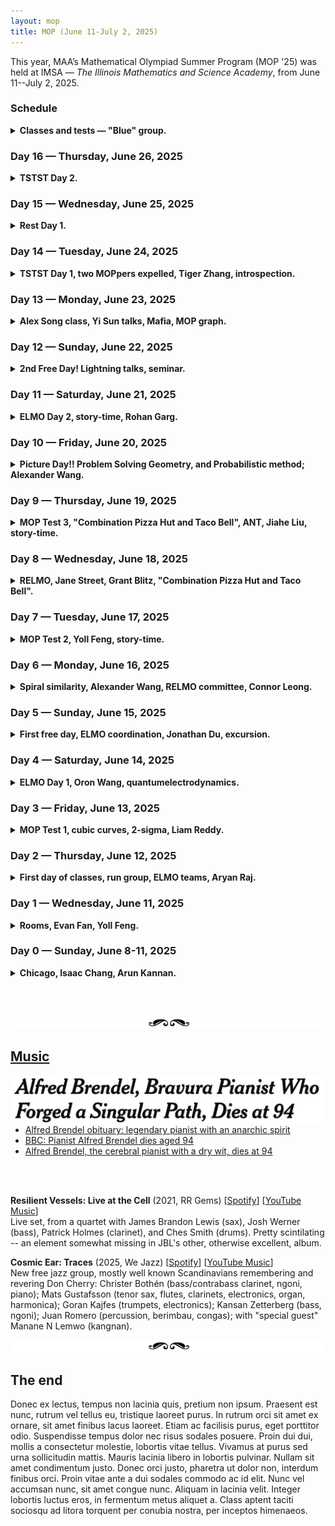```yaml
---
layout: mop
title: MOP (June 11-July 2, 2025)
---
```



This year, MAA’s Mathematical Olympiad Summer Program (MOP '25) was held at IMSA &mdash; *The Illinois Mathematics and Science Academy*, from June 11--July 2, 2025.

### Schedule 
<details>
<summary><b>Classes and tests &mdash; "Blue" group.</b></summary>

<p align="center"><img src="/images/mop-classes.png" width="700" /></p>

<p align="center"><img src="/images/mop-classes-a.png" width="700" /></p>

<a href="https://shihankanungo.github.io/mop">↪️ Back to top</a>
</details>


### Day 16 &mdash; Thursday, June 26, 2025

<details>
<summary><b>TSTST Day 2.</b></summary> 

<br>

<a href="https://shihankanungo.github.io/mop">↪️ Back to top</a>

</details>

### Day 15 &mdash; Wednesday, June 25, 2025

<details>
<summary><b>Rest Day 1.</b></summary> 


<br>

<a href="https://shihankanungo.github.io/mop">↪️ Back to top</a>

</details>

### Day 14 &mdash; Tuesday, June 24, 2025

<details>
<summary><b>TSTST Day 1, two MOPpers expelled, Tiger Zhang, introspection.</b></summary>  
<br>
Today was TSTST Day 1, but let me not get ahead of myself here. Let's start with the AM classes. We had an interesting class about projective geometry, which is going to be a warm-up for moving points. It was taught without using any lengths, and the instructor asked me to present my solution to one of the exercises. It ended with the statement of DIT (but there were no applications to olympiad problems in this class).
<br><br>
Now for TSTST-1: I solved P1 in less than 10 minutes, and P2 was a functional equation similar to an ISL problem that I had seen before. It took a bit less than two hours. P3 turned out to be an anti-problem, but I was actually quite close. If I had written down every single one of my ideas, I might have gotten a couple more points.
<br><br>
Tiger Zhang is one of the most mature people at MOP, but he also has a silly side. He was one of the first people to appreciate “Combination”, and he likes to banter. He’s generally pretty quiet, but he’s not shy at all. 

<p align="center"><img src="/images/mop14.png" width="400"/> <br> <span style="color: gray"> Tiger (Qiao) Zhang </span> </p>

Today there was a lot of drama. Apparently some RC saw footage of two people kissing in the hall commons between 12:00 and 3:00 (when you’re not allowed to be inside). This resulted in the two people getting expelled from MOP (by IMSA and MAA; MOP staff fought hard for them), as well as the staff member who opened the door for them. Practically everyone at MOP is worked up about this and they did some kind of protest (where they went on an unauthorised walk to get food for the two people) in the evening.
<br><br>
On a more personal note, I had a long talk with Baba about my relationship with math, and me wasting my time and not paying attention to the math at MOP. I am going to do some introspection in the remainder of MOP and decide what I am going to do going forward. I think that I want to do math, but I need to be stronger about my commitments. <br>

<a href="https://shihankanungo.github.io/mop">↪️ Back to top</a>

</details>

### Day 13 &mdash; Monday, June 23, 2025

<details>
<summary><b>Alex Song class, Yi Sun talks, Mafia, MOP graph.</b></summary> 
<br>
Today we had a class called “A fun problem” by Alex Song, which was an Euler-Circle style Dirichlet character problem. It was fun to revisit the subject. We then had a class called “Combinatorial Geometry”, which is my favorite subject. Unfortunately, it was more like geometrical combo: it was about the combinatorial aspects of triangulations, which is less interesting for me. I prefer a more geometrical approach, like the Thaiangulations problem. We also had a talk by Yi Sun about zero-knowledge proof. Unfortunately, I didn’t understand much. I somehow don’t understand finance “money math” very well. 
<br><br>
After this, I went with Oron to jam in the music rooms. We later got Karn and Tiger, and for some reason Liam and Jonathan also came into the room (even though they hate the song that we were playing). It was pretty fun, and we made a lot of progress. 
<br><br>
Jonathan has a funny app on his phone which lets him scan objects to get a 3D picture of them. He used it to make a funny video of Oron and me spinning around. We look like action figures.

<p align="center"><img src="/images/mop13b.png" width="300"/> </p>

Its still super hot, so today it got a bit boring at times. There was an assembly in the evening, which was fun; Dotted announced that the RELMO would be on Wednesday and Friday. I’m excited to see the returners’ (especially Liam's) reactions to the problems. We played Frisbee after the assembly, which was pretty fun. 
<br><br>
David Fox is organizing Mafia, which is starting tonight; I’m a “town vigilante”, which means that I get to kill people! (not irl of course). 

<p align="center"><img src="/images/mop13c.jpg" width="400"/> <br> <span style="color: gray"> David Fox </span> </p>

Catherine Xu is making a digraph of students at MOP and their crushes, but it turns out that all 38 responses to the form so far are trolls. One of them was “everyone” likes “Alexander Wang”.  

<p align="center"><img src="/images/mop13a.png" width="400"/> <br> <span style="color: gray"> Catherine Xu </span> </p>

Karn Chutinan is a fun person to talk to. He somehow knew “Combination Pizza Hut and Taco Bell” from before MOP, and he also plays improv piano like Oron does. His playing is extremely funny (you heard that right &mdash; piano playing _can_ be funny). He sometimes self-deprecates though, and he is a bit moody sometimes.
<br><br>
Another camp called “PROMISE” is at IMSA now, and it’s pretty big. IMSA’s PROMISE Program addresses the unique challenges of culturally, linguistically, and economically diverse (CLED) students interested in STEM education by providing academic enrichment programming at low to no cost. There are lots of middle schoolers. This means that we have to share the dining hall, and somehow our lunch period got cut to just 30 minutes! 
<br><br>
Today is the day before TSTST. People seem to be less worried about it than I expected; but of course some people are locked in. These people include Liam, Jonathan, me, and Yoll (he really wants to make TST group). I don’t know if Oron is locked in or not; he is generally kind of silly all the time. On the other hand, many people are just going on with their day as usual. I guess that for many people, MOP is the pinnacle of their HS career. But not for me (I hope)! <br>

<a href="https://shihankanungo.github.io/mop">↪️ Back to top</a>

</details>


### Day 12 &mdash; Sunday, June 22, 2025

<details>
<summary><b>2nd Free Day! Lightning talks, seminar.</b></summary> 
<br>
Today was Sunday &mdash; a free day! Yay! There were no classes and no tests. The only math-related thing I did was work on the RELMO with Dotted. We have 12 problems, which is perfect: we can do a RELMO with 6 and a RELSMO with the other 6. Tony Lu gave us a really nice problem based on his PRIMES research with Prof. Gotti. Most of the problems are intended to be solvable, or at least possible to get some points. But all of them are extremely annoying.
<br><br>
It was super hot today! We had an excursion planned, but the RCs didn’t let us go because of the heat. This also meant that most people were pretty lethargic, and obviously there were no outdoor sports. One good thing was “Lightning Talks”, where people sign up to give short 4-minute presentations. People kept signing up during the event, and we ended up having 40 talks in total. I did eight of them! Some notable ones: I told a long joke about pizzas and tacos, Leo and I speedran factorization theory and got Samuel to admit orz with a card “trick”, and I presented about ultraproducts. Karn did a lot of “morally incorrect” geometry, Samuel had a really cool geo presentation about the British Flag Theorem, and Oron, me and Tiger sang “Combination Pizza Hut and Taco Bell” a capella.

<p align="center"><img src="/images/mop12a.png" width="500"/> <br> <span style="color: gray"> Speakers for "lightning talks" &mdash; I am in 8 of the 40!  </span> </p>

I think that up untill just a few days ago, I was not fully tuned into the MOP experience. I would basically just go to classes, take tests, and play frisbee and cards; I didn’t really get to interact with other people. But starting from a few days ago, I’ve begun to utilize all the things that I can do at MOP that I can’t do at home. For example: playing “Combination” with Oron and Tiger in the music rooms, attending storytime, working on the RELMO with Dotted, and more. I am having so much fun now; I wasn’t even able to sleep yesterday!

<p align="center"><img src="/images/mop12.jpg" width="500"/> <br> <span style="color: gray"> Tomfoolery at MOP; L to R: Michael Luo, Kevin Long, Daniel Ge.  </span> </p>

<a href="https://shihankanungo.github.io/mop">↪️ Back to top</a>

</details>


### Day 11 &mdash; Saturday, June 21, 2025

<details>
<summary><b>ELMO Day 2, story-time, Rohan Garg.</b></summary>  
<br>
Today was ELMO day 2. P4 was a geo problem; we had to prove that a circle and a line were tangent. Unfortunately, my diagram had an inaccuracy, so I spent the first hour not realizing that the tangency point was a point already in the diagram. Then I knew it would be an angle chase; which proved to be a bit tricky. I got it relatively easily though. P5 was a number theory problem, which I fakesolved at first. But since I knew that I was going to make a mistake, I carefully checked my solution and caught the error. I then proceeded to fix it and get a correct solution. P6 was a combo problem which looked familiar, but I wasn’t able to make much nontrivial progress. It turns out that no one solved it; in fact no one (including the IMO team) but the proposer of the problem was able to do so. I was a bit bummed, because this meant that I would lose to Royce Yao by 2 points in the overall ELMO. But I guess this is my fault: I missed 3 completely gettable points on P1. 
<br><br>
Today was a relaxed day; nothing much besides the ELMO happened. We had pizza for dinner after the ELMO, and we also had storytime. There were not many people at storytime, but it was still fun. 

<p align="center"><img src="/images/mop11b.jpg" width="300"/> <br> <span style="color: gray"> Just got out of storytime ... </span> </p>

Now even the staff know about Combination Pizza Hut and Taco Bell! I think it was because I put it on all of my MOP Test 3 solutions. Some people also made a trio of polls on the MOP server: “I’m at the Pizza Hut”, “I’m at the Taco Bell”, “I’m at the combination pizza hut and taco bell”. As of Saturday evening, it has 15 likes and only 5 thumbs downs. 

<p align="center"><img src="/images/mop11.png" width="400"/> <br> <span style="color: gray"> Polls in the MOP discord server </span> </p>

Rohan Garg is a pretty chill guy. He’s not a super excitable person like many other MOPpers, but he does like to talk, especially while playing cards. He is a "geo super-antimain", and say’s that he’s an NT main, but he solved the geo and didn’t solve the NT on this test…

<p align="center"><img src="/images/mop11a.png" width="300"/> <br> <span style="color: gray"> Rohan Garg </span> </p>

ELMO Day 2 went well, but I still made a mistake (even though I caught it). I need to figure out how to stay calm, and do everything correctly the first time. <br>

<a href="https://shihankanungo.github.io/mop">↪️ Back to top</a>

</details>


### Day 10 &mdash; Friday, June 20, 2025

<details>
<summary><b>Picture Day!! Problem Solving Geometry, and Probabilistic method; Alexander Wang.</b></summary>  
<br>
Today was picture day!! 

<p align="center"><img src="/images/mop10.jpg" width="700"/> <br> <span style="color: gray"> MOP 2025 on the bleachers!!. </span> </p>

I also have a surprise for baba — I said I won’t tell him what till the talent show. It's going to be a surprise. It will involve me and Oron playing improv piano.
<br><br>
The classes today were super good! Our first class was “Problem Solving Geometry”, taught by Brian Lawrence. There were no configs, big theorems or bashing; just pure geo. I really liked how he told us to pay attention to how we got unstuck on a problem, and made a list of questions to ask ourselves. I think that if I use these ideas, I can become very good at synthetic geo.  We next had a probabilistic method class taught by Milan, and Jiahe and I solved an RMM 3 in two different ways! We even generalized the problem. Finally, Jordan gave us a True/False class, where each question becomes easy once you’re convinced what the answer is. I spent a lot of time on a problem involving Liam and Tiger playing a game; but I wasn’t able to get it. I’ll keep thinking about it because Jordan said it was a nice problem.
<br><br>
Alexander Wang is not very mature, but he’s nice to talk to once you get to know him. He’s a loud person, and he tends to be at the center of the conversation (but not in a bad way!). He’s also quite good at piano; we heard him practicing when Tiger, Oron, and I were in the music rooms. Tiger and Oron are also very good; I think that Tiger is the best. 

<p align="center"><img src="/images/mop10a.jpg" width="400"/> <br> <span style="color: gray"> Alexander Wang aka <i>dottedcaculator</i> </span> </p>

I’ve made far too many mistakes on the tests. Tomorrow is ELMO, and the TSTSTs are coming up. No more fooling around. I need to be 100% focused on the tests and make sure that I perform to the peak of my ability. <br>

<a href="https://shihankanungo.github.io/mop">↪️ Back to top</a>

</details>


### Day 9 &mdash; Thursday, June 19, 2025

<details>
<summary><b>MOP Test 3, "Combination Pizza Hut and Taco Bell", ANT, Jiahe Liu, story-time.</b></summary> 
<br>
MOP Test 3 was today; I was able to solve P1 quite easily using _Combination Pizza Hut and Taco Bell_; essentially, we had a sequence with two properties and I called the first one _Pizza Hut_ and the second one _Taco Bell_. P2 was a hard geo problem (which only Tiger solved synthetically; everyone else complex bashed or used the isoptic cubic) &mdash; I just submitted the lyrics to _Combination Pizza Hut and Taco Bell_; I’m hoping to get a style score satisfying x(1-x)=0. P3 was a combo problem which I fakesolved (argh!!). I got the first idea, which was to make it a graph, but I thought there was only one possibility for the graph. I had even checked and rewritten my solution, but I didn’t catch the mistake. I believe I would have solved the problem if I had caught the mistake.
<br><br>
We had a class on analytic number theory, and the problem set was exactly like in Euler Circle: the problems were super hard and there was even an open problem! One of the problems was to show that every Diophantine equation is equivalent to a quartic. 
<br><br>
Jiahe is very good at both olympiad math and theory; like me. In all of the non-geo theory classes, we are usually the ones answering all the questions. For example, in the entropy class, the instructor at one point asked a question and said “could somebody who is not one of the two people who’ve been answering everything please tell us how to do this?”

<p align="center"><img src="/images/mop9.png" width="400"/> <br> <span style="color: gray"> Jiahe Liu </span> </p>

I attended storytime today. The discussions were quite stimulating. We talked about old- vs. new MOP; how COVID affected math olympiads; Zuming Feng stories; and more. I’m glad that I attended, and I’ll definitely go again.
<br><br>
Tomorrow, I will ask Evan Chen to make me a geo bashing handout. I’ve realized that I might become a geo antimain if I’m not careful. That’s something I do not want to be. <br>

<a href="https://shihankanungo.github.io/mop">↪️ Back to top</a>

</details>


### Day 8 &mdash; Wednesday, June 18, 2025

<details>
<summary><b>RELMO, Jane Street, Grant Blitz, "Combination Pizza Hut and Taco Bell".</b></summary>  
<br>
I worked on my RELMO problems today. It’s not easy to write problems; even if you’re trying to make them as bad as possible. I have a problem taken from my Geneson project; unfortunately I don’t know how to solve it. I was able to finish the second one; about the S-matrix conjecture.
<br><br>
I like talking to Grant Blitz. He is refreshingly “not-asian” and his voice is very nice to listen to. He is a geo-main, and he goes to Exeter, just like Evan Fan. I think he is a very unselfish person; and he cares about others.
<br><br>
Today, I started singing “Combination Pizza Hut and Taco Bell” in class, and now it’s become kind of a meme. My favorite target was Oron, but he went home and listened to the song; and now he’s my partner in crime.
<br><br>
We had Jane Street today &mdash; the estimathon was unbelievably hard! My team came in second-to-last!!

<p align="center"><img src="/images/mop8.png" width="500"/> <br> <span style="color: gray"> Estimathon! L to R: Daniel, Kevin, Tarun, Aryan, (also Michael, Oron). </span> </p>

MOP test 3 is tomorrow; I want to make this my “comeback”. I would like to solve a hard problem; a problem that I’m proud of doing. <br>

<a href="https://shihankanungo.github.io/mop">↪️ Back to top</a>

</details>

### Day 7 &mdash; Tuesday, June 17, 2025

<details>
<summary><b>MOP Test 2, Yoll Feng, story-time.</b></summary> 
<br>
MOP Test 2 was today. Problem 1 was an anti-problem!!!! I spent almost 3 hours on it, and I seriously thought that I was going to get swept. But I got it eventually. Unfortunately, I didn’t have time to solve P2, which was hard. I had all the right ideas though, and if I had more time I think I would have got it. It turns out that I was kind of right to be scared &mdash; Jonathan and Oron both got swept, and I am predicting 720. 
<br><br>
We had classes on determinants and entropy today; they were both interesting, although the problems felt a bit like AIME problems &mdash; i.e., computational.
<br><br>
I think Yoll Feng looks up to me; he has often expressed concern about the TSTST and asked me for advice. And today he asked me for some of my “orzness” before the test. I told him that he’d do fine.
<br><br>
Today was storytime; I had completely forgotten about it. I hadn’t checked my computer the whole day since I didn’t take it in my bag, so I didn’t see Baba’s message. I went after I called Baba and I saw the message, but it was too late. Hopefully, I will catch another one before MOP ends.
<br><br>
In this MOP test, I didn’t make any mistakes. However, I think that I might have spent a bit too much time on P1 going down a rabbit hole. I think that I should remember to stop and look for alternate approaches; I sometimes trust my intuition too much. <br>

<a href="https://shihankanungo.github.io/mop">↪️ Back to top</a>

</details>

### Day 6 &mdash; Monday, June 16, 2025

<details>
<summary><b>Spiral similarity, Alexander Wang, RELMO committee, Connor Leong.</b></summary> 
<br>
Today we had a class by Vivian Loh on spiral similarity! (Baba’s favorite subject). Then we had two consecutive classes on polynomials. The first one had a nerfed version of ELMO P3 on the first problem, and the second had Decartes’ Rule of Signs 💀. I also talked to Dotted about RELMO, and it turns out that we both ripped a problem from our PRIMES projects, and they are both about extremal functions.
<br><br>
Connor Leong is an excellent Frisbee player. After the ELMO, he said that my P3 submission was “brilliant” multiple times. Also, when we play Frisbee, if we are on opposite teams, he always guards me and if we are on the same team, he always dabs me up when we score a point. I think that he likes me a lot, and I like him too. He is part of the "cards group”, which also includes Vihaan, Rohan, David (who is probably the best at Frisbee), Ryan, and Kailua. I’ve started joining them for cards in the past few days.

<p align="center"><img src="/images/mop6a.png" width="500"/> <br> <span style="color: gray"> Connor Leong </span> </p>

Our second Assembly was today. We voted on the MOP t-shirt. There were 3 designs: one about a cross-section of a cube (which had nothing to do with the USAMO), one with the letters M,O,S,P in a grid, and one which had the words MOSP and YAY which looked like they were written with a computer mouse, and a graph symbolizing USAMO P2. I wanted the last one to win, but alas common sense prevailed and the first one won. 
<br><br>
Yesterday, I was able to get a sound sleep by wrapping a shirt around my eyes as an eye mask, and playing Max Richter “Sleep” on my earbuds. I think that I will do that for the rest of camp. Baba has also ordered an eye mask for me, which I will probably get tomorrow.

<p align="center"><img src="/images/mop6.png" width="400"/> <br> <span style="color: gray"> Breakfast in the cafeteria. </span> </p>

<a href="https://shihankanungo.github.io/mop">↪️ Back to top</a>

</details>

### Day 5 &mdash; Sunday, June 15, 2025

<details>
<summary><b>First free day, ELMO coordination, Jonathan Du, excursion.</b></summary> 
<br>
Today was an off day: there were no classes (except for a seminar on elliptic integrals). But ELMO coordination was in full swing. Calvin spent 5 hours arguing with Liam about our team’s problem 1 submissions, and a good bit of that was on mine. They were debating whether to give a 4 or a 5. I felt that I should have got a 5, but due to the way that other peoples solutions were graded, we had to settle on a 4. But this caused me to decide to join in participating in writing the RELMO, and I’ve started working on a problem which imitates ELMO P2 and my p1 coordination, except in the problem I win.
<br><br>
I hang out with Jonathan quite a bit; we often sit together during MOP classes. He has an extremely good sense of humor and often makes very funny jokes. 
<br><br>
Today Jiahe organized a walk where a bunch of people went on an “excursion” to a place with a bunch of restaurants. I planned on going, but I was talking with Calvin about ELMO coordination when they left.

<p align="center"><img src="/images/mop5.png" width="500"/> <br> <span style="color: gray"> Poker with a 7-2 hand. <br> L to R: Daniel Ge, Eden He, Evan Fan, and Grant Blitz </span> </p>

I have made too many silly mistakes on the tests: 3 out of 5 problems I attempted. I think I need to sleep earlier so that I don’t get woken up by random noises, and I also need to be calmer during the tests. <br>

<a href="https://shihankanungo.github.io/mop">↪️ Back to top</a>

</details>


### Day 4 &mdash; Saturday, June 14, 2025

<details>
<summary><b>ELMO Day 1, Oron Wang, quantumelectrodynamics.</b></summary> 
<br>
Today was ELMO day 1. Dotted decided to troll us by making the ELMO as the “Error-Littered Math Olympiad”, where all the problems were covered with random error messages and one of them was in Japanese. The ELSMO (which is supposed to be the troll version) was the “Elmo Loves Swapping Math Olympiads”, and was the actual test. I got P1 pretty quickly: it was an arrow problem. P2 was easy for me as well, mostly because I was able to reduce it to a problem from the Blue MOP combinatorics class (which I had solved). I then proceeded to spend 3 hours on P3, continually fakesolving and patching my solution until I finally got it. But right after the test, I realized that I got the wrong answer, and then someone pointed out that I misread the problem. It turns out that this happened to a bunch of people, and I was feeling very grumpy about that. But, in the evening, as Dotted was going through our team’s P3 submissions, he said that I should get a 4 or a 5 (which would be one of the top scores)! It turns out that my solution was on the right track, and most of it actually matched the official (correct) solution! So I’m feeling good now! Yay!
<br><br>
Oron is a very interesting character. Whenever he is working on a problem he starts randomly saying the words "Yay", "Spam", and "Buh". Someone said that MOP has a tradition of degen a few days ago. I think this is it.

<p align="center"><img src="/images/mop4.png" width="400" /> <br> <span style="color: gray"> Oron Wang </span> </p> 

Today Grant Blitz and I were able to figure out who <i>quantumelectrodynamics</i> (QED) was. A lot of people have been trying to find out, and yesterday Liam and Oron concluded that it was an alt account. At breakfast, Grant saw that QED was online, so I asked him to text QED "are u at breakfast?" to which QED replied "yes", so we immediately looked around to see who was on their phones. But then QED went offline, so we looked to see who had just put away their phone. There was one person who did: it was Dotted. We then sent him a few more texts, and the online/offline and typing patterns exactly matched! Dotted still won’t admit that he’s QED though.
<br><br>
Tomorrow is an off day: no classes or tests. It will be nice to relax and just hang out.  <br>

<a href="https://shihankanungo.github.io/mop">↪️ Back to top</a>

</details>


### Day 3 &mdash; Friday, June 13, 2025

<details>
<summary><b>MOP Test 1, cubic curves, 2-sigma, Liam Reddy.</b></summary> 
<br>
The MOP classes today were both lecture-based: we had an inequalities class, which was just analysis and Lagrange multipliers, and a class on cubic curves which was very interesting, but I have no clue how to apply it. We also had our first MOP test, which I did reasonably well on (expecting 750). I spent a lot of time on P2 with a completely wrong idea but I ultimately figured it out. However I didn't have time to fully finish the writeup &mdash; I got to a point where the finish is quite easy. Also, my solution has a small (patchable) error.
<br><br>
We had a 2-Sigma dinner, where they gave a presentation and also got us free boba. The boba was good, but Arun’s explanation of what quants do was much better than the presentation.
<br><br>
Today I found out that Liam skipped two grades &mdash; just like me! He is a very nice person, and he cares about other people. He will always help you out if you ask him.

<p align="center"><img src="/images/mop3.png" width="400"/> <br> <span style="color: gray"> with Liam Reddy and Aryan Raj </span> </p>

ELMO is tomorrow. I’m feeling good about it &mdash; coming in strong after the MOP test. I will skip my run tomorrow&mdash;after all, it’s Saturday. I will also be doing my laundry. <br>

<a href="https://shihankanungo.github.io/mop">↪️ Back to top</a>

</details>


### Day 2 &mdash; Thursday, June 12, 2025

<details>
<summary><b>First day of classes, run group, ELMO teams, Aryan Raj.</b></summary> 
<br>
We had our first MOP classes today: on prime powers and hidden graphs in combo problems. I enjoyed both of them, and what I really appreciated were the little insights that the instructors gave us while walking us through the solutions. I also presented my 17-page solution in MOP homework review.
<br><br>
MOP loves to play sports! I went for a run with Liam, Tiger, and Aryan in the morning. I think that this is going to be the running group. All four of us are serious. I also played basketball for an hour, and then played Frisbee for an hour. I played for 3 hours today ... would make Baba proud!
<br><br>
ELMO teams were decided; Jonathan told me I was in the first draft. 

<p align="center"><img src="/images/mop2b.png" width="400"/> <br> <span style="color: gray"> with Jonathan Du </span> </p>

There are 7 teams in ELMO and they compete for the best score. Its a team captain format &mdash; each captain is one of the returners. I found out that I'm on team <b>Xooks</b> (captains: Calvin Wang and Oron Wang) and my team id is XOO7 ... so I guess that makes me James Bond!
<br><br>
I met Aryan Raj on the bus to IMSA. I like talking to him a lot; I think it is because we are on the same wavelength about many things.
<br><br>
I had a lot of fun at MOP today. Tomorrow is our first test. Time to lock in! <br>

<a href="https://shihankanungo.github.io/mop">↪️ Back to top</a>

</details>


### Day 1 &mdash; Wednesday, June 11, 2025

<details>
<summary><b>Rooms, Evan Fan, Yoll Feng.</b></summary>
<br>
A bunch of MOPpers started throwing olympiad problems at each other when we were roaming through the IMSA halls. It was quite fun!
<br><br>
The general community at MOP is quite friendly and inclusive. People play a lot of cards, and we also played pickleball.
<br><br>
Our rooms are pretty good; exactly like the pictures Hannah shared. We overlook a really nice view from the window. I’m sharing the room with Evan Fan, another junior. I like him quite a bit, and he reminds me of Allen Li from physics camp.

<p align="center"><img src="/images/mop1.png" width="400" /> <br> <span style="color: gray"> Evan Fan &mdash; my roommate! </span> </p> 

Yoll is exactly like Jerry Guo, but nicer I think; he is also quite funny! I will be going for a run in the morning with Liam. 
<br><br>
I’m excited for MOP. I think that I will have a great time, and make a lot of friends. <br>

<a href="https://shihankanungo.github.io/mop">↪️ Back to top</a>

</details>

### Day 0 &mdash; Sunday, June 8-11, 2025

<details>
<summary><b>Chicago, Isaac Chang, Arun Kannan.</b></summary>
<br>
Reached Chicago a few days early and stayed at <i>The Chicago Marriott Southwest at Burr Ridge</i> &mdash; which is a fantastic hotel! Our room overlooked a beautiful view with a pond within a lush green rolling meadow. 

<p align="center"><img src="/images/burr-ridge.png" width="500" /></p>

Dinner on Sunday was pizza at <i>Stix and Stones</i> which was incredible. <br> On Monday I met with Isaac Chang at the University of Chicago, where he is doing a triple major &mdash; Math, Physics, and CS!  

<p align="center"><img src="/images/isaac.jpg" width="400" /></p>

Isaac showed us around the campus and told us many interesting anecdotes. Mama took us to lunch at <i>West 57th</i>. In the evening, we had a fabulous dinner at <i>Kama Bistro</i> &mdash; black pepper lamb and achari chicken. I met with Arun on Tuesday at <i>Cupitol Coffee & Eatery</i>. For lunch, we went to <i>Momo Factory</i> followed by dinner at <i>Stix and Stones</i> (a repeat &mdash; yes it was that good!!). On Wednesday morning, mama and baba dropped me off at Terminal 2 of the Chicago O'Hare International Airport for the 1145AM shuttle to IMSA.

<p align="center"><img src="/images/mop0.jpg" width="400" /></p>

<a href="https://shihankanungo.github.io/mop">↪️ Back to top</a>
</details>


<br><br>

![separator](images/sep.png)


## [Music](#music)


<p align="left"><img src="/images/brendel.png" align="left" width="500"/> </p> <br><br><br>


- [Alfred Brendel obituary: legendary pianist with an anarchic spirit](https://www.thetimes.com/uk/obituaries/article/alfred-brendel-obituary-legendary-pianist-7rll6ln3z)
- [BBC: Pianist Alfred Brendel dies aged 94](https://www.bbc.com/news/articles/cjmmmrl4mz7o)
- [Alfred Brendel, the cerebral pianist with a dry wit, dies at 94](https://www.yourclassical.org/story/2025/06/17/npr-alfred-brendel-obituary)

<br><br>

**Resilient Vessels: Live at the Cell** (2021, RR Gems) \[[Spotify](https://open.spotify.com/album/2X8jItn6ZOL8UjbsA2rWJQ?si=7r8AiRu5TQiKuDrXvlJJnA)\] \[[YouTube Music](https://music.youtube.com/playlist?list=OLAK5uy_muxnFcXW9egcyb0arjnleV3IhC9fEzBfk&si=IhTF6TMUORi8E5qO)\] <br>  Live set, from a quartet with James Brandon Lewis (sax), Josh Werner (bass), Patrick Holmes (clarinet), and Ches Smith (drums). Pretty scintilating -- an element somewhat missing in JBL's other, otherwise excellent, album.

**Cosmic Ear: Traces** (2025, We Jazz) \[[Spotify](https://open.spotify.com/album/5w9BePfYZwwK2aaXq3HnJt?si=VkKfQ_4zRbyjpuH4Fodwpw)\] \[[YouTube Music](https://music.youtube.com/playlist?list=OLAK5uy_mfbGTqJGsu1ETmAzqncoR99Li1xZX1Gwc&si=rv3Is-8Qstax6J2c)\] <br> New free jazz group, mostly well known Scandinavians remembering and revering Don Cherry: Christer Bothén (bass/contrabass clarinet, ngoni, piano); Mats Gustafsson (tenor sax, flutes, clarinets, electronics, organ, harmonica); Goran Kajfes (trumpets, electronics); Kansan Zetterberg (bass, ngoni); Juan Romero (percussion, berimbau, congas); with "special guest" Manane N Lemwo (kangnan). 


![separator](images/sep.png)


## The end

Donec ex lectus, tempus non lacinia quis, pretium non ipsum. Praesent est nunc, rutrum vel tellus eu, tristique laoreet purus. In rutrum orci sit amet ex ornare, sit amet finibus lacus laoreet. Etiam ac facilisis purus, eget porttitor odio. Suspendisse tempus dolor nec risus sodales posuere. Proin dui dui, mollis a consectetur molestie, lobortis vitae tellus. Vivamus at purus sed urna sollicitudin mattis. Mauris lacinia libero in lobortis pulvinar. Nullam sit amet condimentum justo. Donec orci justo, pharetra ut dolor non, interdum finibus orci. Proin vitae ante a dui sodales commodo ac id elit. Nunc vel accumsan nunc, sit amet congue nunc. Aliquam in lacinia velit. Integer lobortis luctus eros, in fermentum metus aliquet a. Class aptent taciti sociosqu ad litora torquent per conubia nostra, per inceptos himenaeos.

